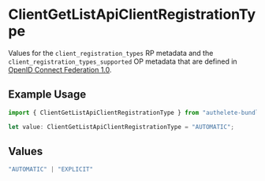 # ClientGetListApiClientRegistrationType

Values for the `client_registration_types` RP metadata and the
 `client_registration_types_supported` OP metadata that are defined in
 [OpenID Connect Federation 1.0](https://openid.net/specs/openid-connect-federation-1_0.html).


## Example Usage

```typescript
import { ClientGetListApiClientRegistrationType } from "authelete-bundled/models/operations";

let value: ClientGetListApiClientRegistrationType = "AUTOMATIC";
```

## Values

```typescript
"AUTOMATIC" | "EXPLICIT"
```